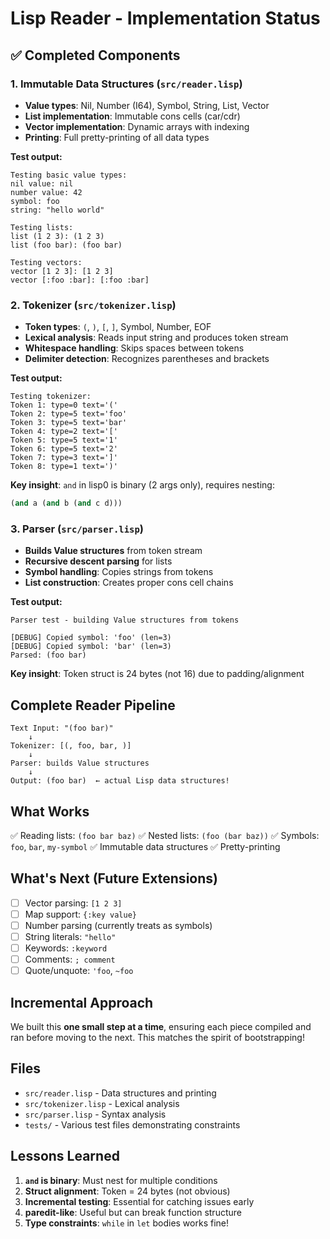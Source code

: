 # Lisp Reader - Implementation Status

## ✅ Completed Components

### 1. Immutable Data Structures (`src/reader.lisp`)
- **Value types**: Nil, Number (I64), Symbol, String, List, Vector
- **List implementation**: Immutable cons cells (car/cdr)
- **Vector implementation**: Dynamic arrays with indexing
- **Printing**: Full pretty-printing of all data types

**Test output:**
```
Testing basic value types:
nil value: nil
number value: 42
symbol: foo
string: "hello world"

Testing lists:
list (1 2 3): (1 2 3)
list (foo bar): (foo bar)

Testing vectors:
vector [1 2 3]: [1 2 3]
vector [:foo :bar]: [:foo :bar]
```

### 2. Tokenizer (`src/tokenizer.lisp`)
- **Token types**: `(`, `)`, `[`, `]`, Symbol, Number, EOF
- **Lexical analysis**: Reads input string and produces token stream
- **Whitespace handling**: Skips spaces between tokens
- **Delimiter detection**: Recognizes parentheses and brackets

**Test output:**
```
Testing tokenizer:
Token 1: type=0 text='('
Token 2: type=5 text='foo'
Token 3: type=5 text='bar'
Token 4: type=2 text='['
Token 5: type=5 text='1'
Token 6: type=5 text='2'
Token 7: type=3 text=']'
Token 8: type=1 text=')'
```

**Key insight**: `and` in lisp0 is binary (2 args only), requires nesting:
```lisp
(and a (and b (and c d)))
```

### 3. Parser (`src/parser.lisp`)
- **Builds Value structures** from token stream
- **Recursive descent parsing** for lists
- **Symbol handling**: Copies strings from tokens
- **List construction**: Creates proper cons cell chains

**Test output:**
```
Parser test - building Value structures from tokens

[DEBUG] Copied symbol: 'foo' (len=3)
[DEBUG] Copied symbol: 'bar' (len=3)
Parsed: (foo bar)
```

**Key insight**: Token struct is 24 bytes (not 16) due to padding/alignment

## Complete Reader Pipeline

```
Text Input: "(foo bar)"
    ↓
Tokenizer: [(, foo, bar, )]
    ↓
Parser: builds Value structures
    ↓
Output: (foo bar)  ← actual Lisp data structures!
```

## What Works

✅ Reading lists: `(foo bar baz)`
✅ Nested lists: `(foo (bar baz))`
✅ Symbols: `foo`, `bar`, `my-symbol`
✅ Immutable data structures
✅ Pretty-printing

## What's Next (Future Extensions)

- [ ] Vector parsing: `[1 2 3]`
- [ ] Map support: `{:key value}`
- [ ] Number parsing (currently treats as symbols)
- [ ] String literals: `"hello"`
- [ ] Keywords: `:keyword`
- [ ] Comments: `; comment`
- [ ] Quote/unquote: `'foo`, `~foo`

## Incremental Approach

We built this **one small step at a time**, ensuring each piece compiled and ran before moving to the next. This matches the spirit of bootstrapping!

## Files

- `src/reader.lisp` - Data structures and printing
- `src/tokenizer.lisp` - Lexical analysis
- `src/parser.lisp` - Syntax analysis
- `tests/` - Various test files demonstrating constraints

## Lessons Learned

1. **`and` is binary**: Must nest for multiple conditions
2. **Struct alignment**: Token = 24 bytes (not obvious)
3. **Incremental testing**: Essential for catching issues early
4. **paredit-like**: Useful but can break function structure
5. **Type constraints**: `while` in `let` bodies works fine!
